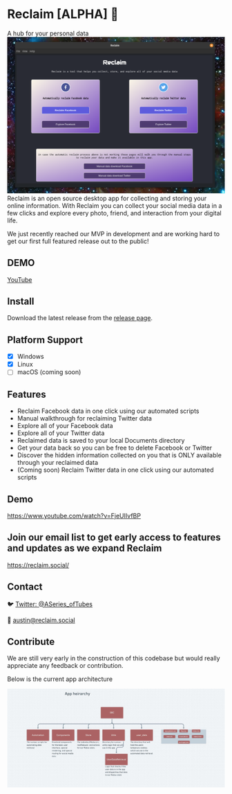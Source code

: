 # Reclaim [ALPHA] :construction:
A hub for your personal data
<img src='./assets/images/reclaim_landing.png' />
Reclaim is an open source desktop app for collecting and storing your online information. With Reclaim you can collect your social media data in a few clicks and explore every photo, friend, and interaction from your digital life.

We just recently reached our MVP in development and are working hard to get our first full featured release out to the public!

## DEMO

[YouTube](https://www.youtube.com/watch?v=FjeUIIvfBPI)

## Install

Download the latest release from the [release page](https://github.com/ReclaimApp/Reclaim/releases).

## Platform Support
- [x] Windows
- [x] Linux
- [ ] macOS (coming soon)

## Features

- Reclaim Facebook data in one click using our automated scripts
- Manual walkthrough for reclaiming Twitter data
- Explore all of your Facebook data
- Explore all of your Twitter data
- Reclaimed data is saved to your local Documents directory
- Get your data back so you can be free to delete Facebook or Twitter
- Discover the hidden information collected on you that is ONLY available through your reclaimed data
- (Coming soon) Reclaim Twitter data in one click using our automated scripts

## Demo

https://www.youtube.com/watch?v=FjeUIIvfBP

## Join our email list to get early access to features and updates as we expand Reclaim

https://reclaim.social/

## Contact

:bird: [Twitter: @ASeries_ofTubes](https://twitter.com/ASeries_ofTubes)

:email: austin@reclaim.social

## Contribute
We are still very early in the construction of this codebase but would really appreciate any feedback or contribution.

Below is the current app architecture

<img src='./assets/images/appHeirarchy.jpg'/>
